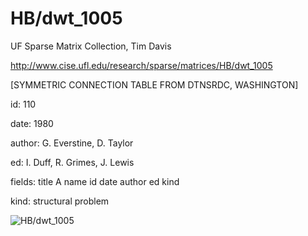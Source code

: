 # HB/dwt_1005

 UF Sparse Matrix Collection, Tim Davis

 http://www.cise.ufl.edu/research/sparse/matrices/HB/dwt_1005

 [SYMMETRIC CONNECTION TABLE FROM DTNSRDC, WASHINGTON]

 id: 110

 date: 1980

 author: G. Everstine, D. Taylor

 ed: I. Duff, R. Grimes, J. Lewis

 fields: title A name id date author ed kind

 kind: structural problem

![HB/dwt_1005](http://yifanhu.net/GALLERY/GRAPHS/GIF_SMALL/HB@dwt_1005.gif)
